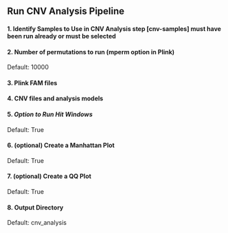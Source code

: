 ## Run CNV Analysis Pipeline

#### 1. Identify Samples to Use in CNV Analysis step [cnv-samples] must have been run already or must be selected

#### 2. Number of permutations to run (mperm option in Plink)
Default: 10000

#### 3. Plink FAM files

#### 4. CNV files and analysis models

#### 5. *Option to Run Hit Windows*
Default: True

#### 6. (optional) Create a Manhattan Plot
Default: True

#### 7. (optional) Create a QQ Plot
Default: True

#### 8. Output Directory
Default: cnv_analysis
